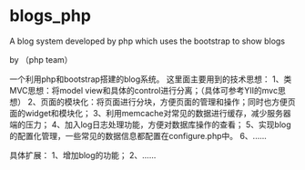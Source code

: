 blogs_php
=========
A blog system developed by php which uses the bootstrap to show blogs

 by （php team）
 
 
 一个利用php和bootstrap搭建的blog系统。
 这里面主要用到的技术思想：
 1、类MVC思想：将model view和具体的control进行分离；（具体可参考YII的mvc思想）
 2、页面的模块化：将页面进行分块，方便页面的管理和操作；同时也方便页面的widget和模块化；
 3、利用memcache对常见的数据进行缓存，减少服务器端的压力；
 4、加入log日志处理功能，方便对数据库操作的查看；
 5、实现blog的配置化管理，一些常见的数据信息都配置在configure.php中。
 6、......



具体扩展：
  1、增加blog的功能；
  2、......

